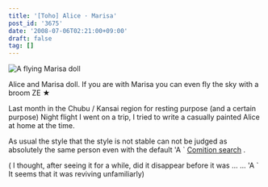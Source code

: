 ```yaml
---
title: '[Toho] Alice · Marisa'
post_id: '3675'
date: '2008-07-06T02:21:00+09:00'
draft: false
tag: []
---
```


![A flying Marisa doll](/image/illustrations/th/alice_s.jpg)

Alice and Marisa doll. If you are with Marisa you can even fly the sky with a broom ZE ★

Last month in the Chubu / Kansai region for resting purpose (and a certain purpose) Night flight I went on a trip, I tried to write a casually painted Alice at home at the time.

As usual the style that the style is not stable can not be judged as absolutely the same person even with the default 'A ` [Comition search](http://comition.net/) .

( I thought, after seeing it for a while, did it disappear before it was ... ... 'A ` It seems that it was reviving unfamiliarly)
